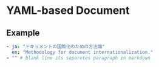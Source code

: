 # YAML-based Document
## Example
```yaml
- ja: "ドキュメントの国際化のための方法論"
  en: "Methodology for document internationalization."
- "" # blank line its separetes paragraph in markdown
```